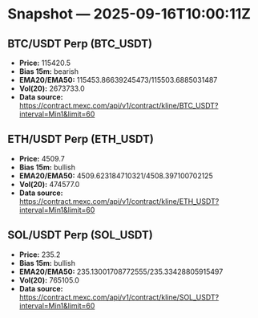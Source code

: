 # Snapshot — 2025-09-16T10:00:11Z

## BTC/USDT Perp (BTC_USDT)
- **Price:** 115420.5
- **Bias 15m:** bearish
- **EMA20/EMA50:** 115453.86639245473/115503.6885031487
- **Vol(20):** 2673733.0
- **Data source:** https://contract.mexc.com/api/v1/contract/kline/BTC_USDT?interval=Min1&limit=60

## ETH/USDT Perp (ETH_USDT)
- **Price:** 4509.7
- **Bias 15m:** bullish
- **EMA20/EMA50:** 4509.623184710321/4508.397100702125
- **Vol(20):** 474577.0
- **Data source:** https://contract.mexc.com/api/v1/contract/kline/ETH_USDT?interval=Min1&limit=60

## SOL/USDT Perp (SOL_USDT)
- **Price:** 235.2
- **Bias 15m:** bullish
- **EMA20/EMA50:** 235.13001708772555/235.33428805915497
- **Vol(20):** 765105.0
- **Data source:** https://contract.mexc.com/api/v1/contract/kline/SOL_USDT?interval=Min1&limit=60
